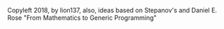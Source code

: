 Copyleft 2018, by lion137, also, ideas based on  Stepanov's and Daniel E. Rose "From Mathematics to Generic Programming"         

  

